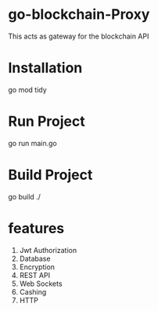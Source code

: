 # go-blockchain-Proxy
This acts as gateway for the blockchain API

# Installation
go mod tidy

# Run Project 
go run main.go

# Build Project 
go build ./

# features 
1. Jwt Authorization 
2. Database 
3. Encryption 
4. REST API 
5. Web Sockets
6. Cashing 
7. HTTP